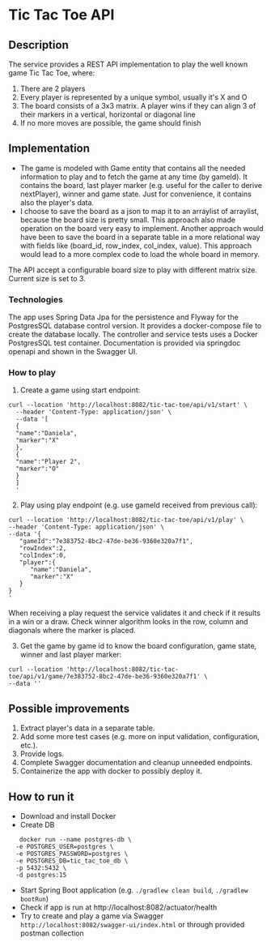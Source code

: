 # Tic Tac Toe API

## Description
The service provides a REST API implementation to play the well known game Tic Tac Toe, where:

1. There are 2 players
2. Every player is represented by a unique symbol, usually it's X and O
3. The board consists of a 3x3 matrix. A player wins if they can align 3 of their markers in a vertical, horizontal or diagonal line 
4. If no more moves are possible, the game should finish

## Implementation
- The game is modeled with Game entity that contains all the needed information to play and to fetch 
the game at any time (by gameId). It contains the board, last player marker (e.g. useful for the caller to derive nextPlayer), 
winner and game state. Just for convenience, it contains also the player's data.
- I choose to save the board as a json to map it to an arraylist of arraylist, because the board size is pretty small. This approach also made operation on the board very easy to implement.
Another approach would have been to save the board in a separate table in a more relational way with fields like
(board_id, row_index, col_index, value). This approach would lead to a more complex code to load the whole board in memory.

The API accept a configurable board size to play with different matrix size. Current size is set to 3.

### Technologies 
The app uses Spring Data Jpa for the persistence and Flyway for the PostgresSQL database control version. 
It provides a docker-compose file to create the database locally. The controller and service tests uses a Docker PostgresSQL test container.
Documentation is provided via springdoc openapi and shown in the Swagger UI.

### How to play
1. Create a game using start endpoint:
```
curl --location 'http://localhost:8082/tic-tac-toe/api/v1/start' \
  --header 'Content-Type: application/json' \
  --data '[
  {
  "name":"Daniela",
  "marker":"X"
  },
  {
  "name":"Player 2",
  "marker":"O"
  }
  ]
  '
  ```
2. Play using play endpoint (e.g. use gameId received from previous call):
```
curl --location 'http://localhost:8082/tic-tac-toe/api/v1/play' \
--header 'Content-Type: application/json' \
--data '{
   "gameId":"7e383752-8bc2-47de-be36-9360e320a7f1",
   "rowIndex":2,
   "colIndex":0,
   "player":{
      "name":"Daniela",
      "marker":"X"
   }
}
'
```
  
When receiving a play request the service validates it and check if it results in a win or a draw. 
Check winner algorithm looks in the row, column and diagonals where the marker is placed.

3. Get the game by game id to know the board configuration, game state, winner and last player marker:
```
curl --location 'http://localhost:8082/tic-tac-toe/api/v1/game/7e383752-8bc2-47de-be36-9360e320a7f1' \
--data ''
```

## Possible improvements
1. Extract player's data in a separate table.
2. Add some more test cases (e.g. more on input validation, configuration, etc.).
3. Provide logs.
4. Complete Swagger documentation and cleanup unneeded endpoints.
5. Containerize the app with docker to possibly deploy it.
    
## How to run it

- Download and install Docker
- Create DB 
```
   docker run --name postgres-db \
  -e POSTGRES_USER=postgres \
  -e POSTGRES_PASSWORD=postgres \
  -e POSTGRES_DB=tic_tac_toe_db \
  -p 5432:5432 \
  -d postgres:15
  ```
- Start Spring Boot application (e.g. `./gradlew clean build`, `./gradlew bootRun`)
- Check if app is run at http://localhost:8082/actuator/health
- Try to create and play a game via Swagger `http://localhost:8082/swagger-ui/index.html` or through provided postman collection